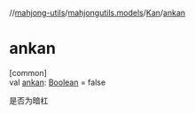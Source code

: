 //[mahjong-utils](../../../index.md)/[mahjongutils.models](../index.md)/[Kan](index.md)/[ankan](ankan.md)

# ankan

[common]\
val [ankan](ankan.md): [Boolean](https://kotlinlang.org/api/latest/jvm/stdlib/kotlin/-boolean/index.html) = false

是否为暗杠
